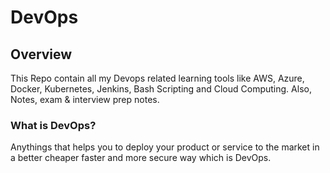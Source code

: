 # DevOps

## Overview

This Repo contain all my Devops related learning tools like AWS, Azure, Docker, Kubernetes, Jenkins, Bash Scripting and Cloud Computing. Also, Notes, exam & interview prep notes.

### What is DevOps?
Anythings that helps you to deploy your product or service to the market in a better cheaper faster and more secure way which is DevOps.




